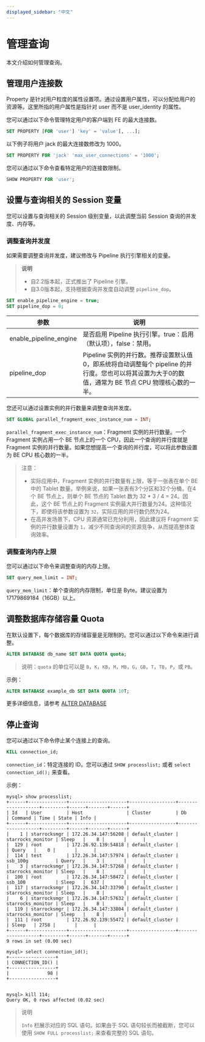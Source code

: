 ```yaml
---
displayed_sidebar: "中文"
---
```


# 管理查询

本文介绍如何管理查询。

## 管理用户连接数

Property 是针对用户粒度的属性设置项。通过设置用户属性，可以分配给用户的资源等。这里所指的用户属性是指针对 user 而不是 user_identity 的属性。

您可以通过以下命令管理特定用户的客户端到 FE 的最大连接数。

```sql
SET PROPERTY [FOR 'user'] 'key' = 'value'[, ...];
```

以下例子将用户 jack 的最大连接数修改为 1000。

```sql
SET PROPERTY FOR 'jack' 'max_user_connections' = '1000';
```

您可以通过以下命令查看特定用户的连接数限制。

```sql
SHOW PROPERTY FOR 'user';
```

## 设置与查询相关的 Session 变量

您可以设置与查询相关的 Session 级别变量，以此调整当前 Session 查询的并发度、内存等。

### 调整查询并发度

如果需要调整查询并发度，建议修改与 Pipeline 执行引擎相关的变量。

> **说明**
>
> - 自2.2版本起，正式推出了 Pipeline 引擎。
> - 自3.0版本起，支持根据查询并发度自动调整 `pipeline_dop`。

```sql
SET enable_pipeline_engine = true;
SET pipeline_dop = 0;
```

| 参数                               | 说明                                                         |
| -------------------------------- | ----------------------------------------------------------- |
| enable_pipeline_engine           | 是否启用 Pipeline 执行引擎。true：启用（默认项），false：禁用。     |
| pipeline_dop                     | Pipeline 实例的并行数。推荐设置默认值0，即系统将自动调整每个 pipeline 的并行度。您也可以将其设置为大于0的数值，通常为 BE 节点 CPU 物理核心数的一半。 |

您还可以通过设置实例的并行数量来调整查询并发度。

```sql
SET GLOBAL parallel_fragment_exec_instance_num = INT;
```

`parallel_fragment_exec_instance_num`：Fragment 实例的并行数量。一个 Fragment 实例占用一个 BE 节点上的一个 CPU，因此一个查询的并行度就是 Fragment 实例的并行数量。如果您想提高一个查询的并行度，可以将此参数设置为 BE CPU 核心数的一半。

> 注意：
>
> - 实际应用中，Fragment 实例的并行数量有上限，等于一张表在单个 BE 中的 Tablet 数量。举例来说，如果一张表有3个分区和32个分桶，在4个 BE 节点上，则单个 BE 节点的 Tablet 数为 32 * 3 / 4 = 24。因此，这个 BE 节点上的 Fragment 实例最大并行数量为24。这种情况下，即使将该参数设置为 `32`，实际应用的并行数仍然为24。
> - 在高并发场景下，CPU 资源通常已充分利用，因此建议将 Fragment 实例的并行数量设置为 `1`，减少不同查询间的资源竞争，从而提高整体查询效率。

### 调整查询内存上限

您可以通过以下命令来调整查询的内存上限。

```sql
SET query_mem_limit = INT;
```

`query_mem_limit`：单个查询的内存限制，单位是 Byte。建议设置为 17179869184（16GB）以上。

## 调整数据库存储容量 Quota

在默认设置下，每个数据库的存储容量是无限制的。您可以通过以下命令来进行调整。

```sql
ALTER DATABASE db_name SET DATA QUOTA quota;
```

> 说明：`quota` 的单位可以是 `B`，`K`，`KB`，`M`，`MB`，`G`，`GB`，`T`，`TB`，`P`，或 `PB`。

示例：

```sql
ALTER DATABASE example_db SET DATA QUOTA 10T;
```

更多详细信息，请参考 [ALTER DATABASE](../sql-reference/sql-statements/data-definition/ALTER_DATABASE.md)

## 停止查询

您可以通过以下命令停止某个连接上的查询。

```sql
KILL connection_id;
```

`connection_id`：特定连接的 ID。您可以通过 `SHOW processlist;` 或者 `select connection_id();` 来查看。

示例：

```plain text
mysql> show processlist;
+------+--------------+---------------------+-----------------+-------------------+---------+------+-------+------+
| Id   | User         | Host                | Cluster         | Db                | Command | Time | State | Info |
+------+--------------+---------------------+-----------------+-------------------+---------+------+-------+------+
|    1 | starrocksmgr | 172.26.34.147:56208 | default_cluster | starrocks_monitor | Sleep   |    8 |       |      |
|  129 | root         | 172.26.92.139:54818 | default_cluster |                   | Query   |    0 |       |      |
|  114 | test         | 172.26.34.147:57974 | default_cluster | ssb_100g          | Query   |    3 |       |      |
|    3 | starrocksmgr | 172.26.34.147:57268 | default_cluster | starrocks_monitor | Sleep   |    8 |       |      |
|  100 | root         | 172.26.34.147:58472 | default_cluster | ssb_100           | Sleep   |  637 |       |      |
|  117 | starrocksmgr | 172.26.34.147:33790 | default_cluster | starrocks_monitor | Sleep   |    8 |       |      |
|    6 | starrocksmgr | 172.26.34.147:57632 | default_cluster | starrocks_monitor | Sleep   |    8 |       |      |
|  119 | starrocksmgr | 172.26.34.147:33804 | default_cluster | starrocks_monitor | Sleep   |    8 |       |      |
|  111 | root         | 172.26.92.139:55472 | default_cluster |                   | Sleep   | 2758 |       |      |
+------+--------------+---------------------+-----------------+-------------------+---------+------+-------+------+
9 rows in set (0.00 sec)

mysql> select connection_id();
+-----------------+
| CONNECTION_ID() |
+-----------------+
|              98 |
+-----------------+


mysql> kill 114;
Query OK, 0 rows affected (0.02 sec)
```

> 说明
>
> `Info` 栏展示对应的 SQL 语句。如果由于 SQL 语句较长而被截断，您可以使用 `SHOW FULL processlist;` 来查看完整的 SQL 语句。